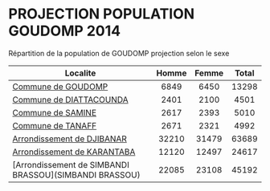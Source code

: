 # PROJECTION POPULATION GOUDOMP 2014
	
Répartition de la population de GOUDOMP projection selon le sexe
	
| Localite  | Homme | Femme | Total |
| --------- |:-----:|:-----:|:-----:|
| [Commune de GOUDOMP](GOUDOMP) | 6849 | 6450 | 13298 |
| [Commune de DIATTACOUNDA](DIATTACOUNDA) | 2401 | 2100 | 4501 |
| [Commune de SAMINE](SAMINE) | 2617 | 2393 | 5010 |
| [Commune de TANAFF](TANAFF) | 2671 | 2321 | 4992 |
| [Arrondissement de DJIBANAR](DJIBANAR) | 32210 | 31479 | 63689 |
| [Arrondissement de KARANTABA](KARANTABA) | 12120 | 12497 | 24617 |
| [Arrondissement de SIMBANDI BRASSOU](SIMBANDI BRASSOU) | 22085 | 23108 | 45192 |
